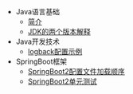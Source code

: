 * Java语言基础
    * [简介](markdown/Program/Java/_readme.md)
    * [JDK的两个版本解释](markdown/Program/Java/Core/JDK的两个版本解释.md)
* Java开发技术
    * [logback配置示例](markdown/Program/Java/logback配置示例.md)
* SpringBoot框架
    * [SpringBoot2配置文件加载顺序](markdown/Program/Java/Spring/SpringBoot2配置文件加载顺序.md)
    * [SpringBoot2单元测试](markdown/Program/Java/Spring/SpringBoot2单元测试.md)
